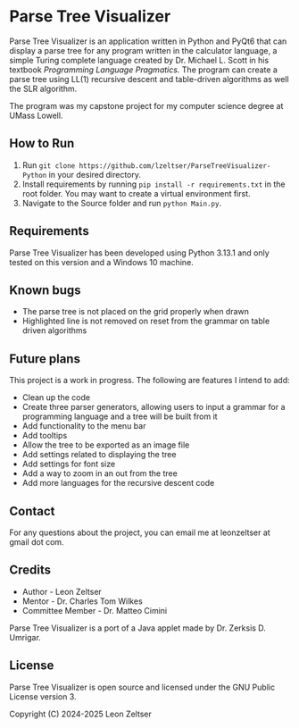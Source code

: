 # Parse Tree Visualizer

Parse Tree Visualizer is an application written in Python and PyQt6
that can display a parse tree for any program written in the
calculator language, a simple Turing complete language created by Dr.
Michael L. Scott in his textbook *Programming Language Pragmatics*.
The program can create a parse tree using LL(1) recursive descent and
table-driven algorithms as well the SLR algorithm.

The program was my capstone project for my computer science degree at
UMass Lowell.

## How to Run
1) Run 
```git clone https://github.com/lzeltser/ParseTreeVisualizer-Python```
in your desired directory.
2) Install requirements by running ```pip install -r requirements.txt```
in the root folder. You may want to create a virtual environment first.
3) Navigate to the Source folder and run ```python Main.py```.

## Requirements
Parse Tree Visualizer has been developed using Python 3.13.1 and only
tested on this version and a Windows 10 machine.

## Known bugs
* The parse tree is not placed on the grid properly when drawn
* Highlighted line is not removed on reset from the grammar on
table driven algorithms

## Future plans
This project is a work in progress. The following are features I
intend to add:
* Clean up the code
* Create three parser generators, allowing users to input a grammar for
a programming language and a tree will be built from it
* Add functionality to the menu bar
* Add tooltips
* Allow the tree to be exported as an image file
* Add settings related to displaying the tree
* Add settings for font size
* Add a way to zoom in an out from the tree
* Add more languages for the recursive descent code

## Contact
For any questions about the project, you can email me at
leonzeltser at gmail dot com.

## Credits
* Author - Leon Zeltser
* Mentor - Dr. Charles Tom Wilkes
* Committee Member - Dr. Matteo Cimini

Parse Tree Visualizer is a port of a Java applet made by Dr. Zerksis
D. Umrigar.

## License
Parse Tree Visualizer is open source and licensed under the GNU Public
License version 3.

Copyright (C) 2024-2025 Leon Zeltser
